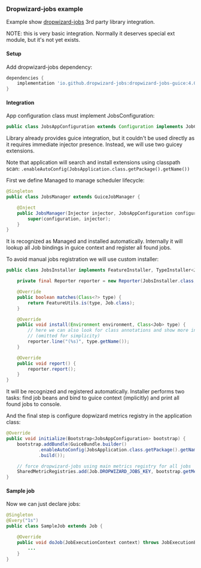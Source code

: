 ### Dropwizard-jobs example

Example show [dropwizard-jobs](https://github.com/dropwizard-jobs/dropwizard-jobs) 3rd party library integration.

NOTE: this is very basic integration. Normally it deserves special ext module, but it's not yet exists.

#### Setup

Add dropwizard-jobs dependency:

```groovy
dependencies {
    implementation 'io.github.dropwizard-jobs:dropwizard-jobs-guice:4.0.0-SNAPSHOT'
}
```

#### Integration

App configuration class must implement JobsConfiguration:

```java
public class JobsAppConfiguration extends Configuration implements JobConfiguration
```

Library already provides guice integration, but it couldn't be used directly as it requires immediate
injector presence. Instead, we will use two guicey extensions. 

Note that application will search and install extensions using classpath scan: `.enableAutoConfig(JobsApplication.class.getPackage().getName())`

First we define Managed to manage scheduler lifecycle: 

```java
@Singleton
public class JobsManager extends GuiceJobManager {

    @Inject
    public JobsManager(Injector injector, JobsAppConfiguration configuration) {
        super(configuration, injector);
    }
}
```

It is recognized as Managed and installed automatically. Internally it will lookup all Job bindings in guice context
and register all found jobs.

To avoid manual jobs registration we will use custom installer:

```java
public class JobsInstaller implements FeatureInstaller, TypeInstaller<Job> {

    private final Reporter reporter = new Reporter(JobsInstaller.class, "jobs =");

    @Override
    public boolean matches(Class<?> type) {
        return FeatureUtils.is(type, Job.class);
    }

    @Override
    public void install(Environment environment, Class<Job> type) {
        // here we can also look for class annotations and show more info in console
        // (omitted for simplicity)
        reporter.line("(%s)", type.getName());
    }

    @Override
    public void report() {
        reporter.report();
    }
}
```

It will be recognized and registered automatically. Installer performs two tasks: find job beans and bind to guice context (implicitly)
and print all found jobs to console.

And the final step is configure dopwizard metrics registry in the application class:

```java
@Override
public void initialize(Bootstrap<JobsAppConfiguration> bootstrap) {
    bootstrap.addBundle(GuiceBundle.builder()
            .enableAutoConfig(JobsApplication.class.getPackage().getName())
            .build());

    // force dropwizard-jobs using main metrics registry for all jobs
    SharedMetricRegistries.add(Job.DROPWIZARD_JOBS_KEY, bootstrap.getMetricRegistry());
}
```

#### Sample job

Now we can just declare jobs:

```java
@Singleton
@Every("1s")
public class SampleJob extends Job {

    @Override
    public void doJob(JobExecutionContext context) throws JobExecutionException {
        ...
    }
}
```